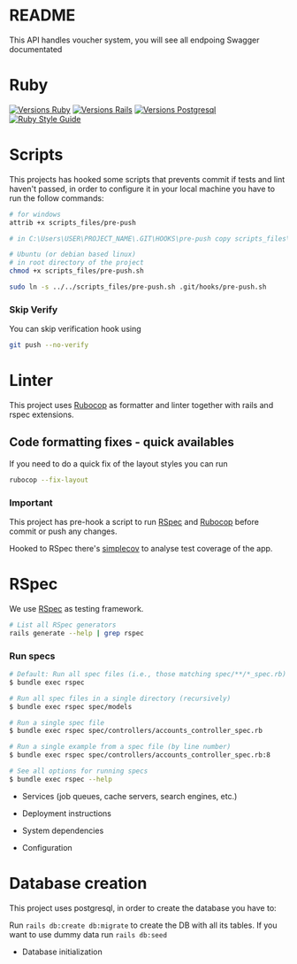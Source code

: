 # README

This API handles voucher system, you will see all endpoing Swagger documentated

# Ruby
[![Versions Ruby](https://img.shields.io/badge/Ruby-3.3.0-blue)](https://www.ruby-lang.org/en/news/2023/03/30/ruby-3-3-0-released/) [![Versions Rails](https://img.shields.io/badge/Rails-7.1.2-blue)](https://rubygems.org/gems/rails/versions/7.1.2) [![Versions Postgresql](https://img.shields.io/badge/PostgreSQL-9.3-blue)](https://www.postgresql.org/about/news/postgresql-93-released-1481/)
[![Ruby Style Guide](https://img.shields.io/badge/code_style-rubocop-brightgreen.svg)](https://github.com/rubocop/rubocop)

# Scripts

This projects has hooked some scripts that prevents commit if tests and lint haven't passed, in order to configure it in your local machine you have to run the follow commands:

```bash
# for windows
attrib +x scripts_files/pre-push

# in C:\Users\USER\PROJECT_NAME\.GIT\HOOKS\pre-push copy scripts_files\pre-push
```

```bash
# Ubuntu (or debian based linux)
# in root directory of the project
chmod +x scripts_files/pre-push.sh

sudo ln -s ../../scripts_files/pre-push.sh .git/hooks/pre-push.sh
```

### Skip Verify
You can skip verification hook using 
```bash
git push --no-verify
```

# Linter
This project uses [Rubocop](https://www.rubydoc.info/gems/rubocop) as formatter and linter together with rails and rspec extensions.

## Code formatting fixes - quick availables
If you need to do a quick fix of the layout styles you can run

```bash
rubocop --fix-layout
```

### Important
This project has pre-hook a script to run [RSpec](https://github.com/rspec/rspec-rails) and [Rubocop](https://www.rubydoc.info/gems/rubocop) before commit or push any changes.

Hooked to RSpec there's [simplecov](https://github.com/simplecov-ruby/simplecov) to analyse test coverage of the app.

# RSpec
We use [RSpec](https://github.com/rspec/rspec-rails) as testing framework.

```bash
# List all RSpec generators
rails generate --help | grep rspec
```

### Run specs
```bash
# Default: Run all spec files (i.e., those matching spec/**/*_spec.rb)
$ bundle exec rspec

# Run all spec files in a single directory (recursively)
$ bundle exec rspec spec/models

# Run a single spec file
$ bundle exec rspec spec/controllers/accounts_controller_spec.rb

# Run a single example from a spec file (by line number)
$ bundle exec rspec spec/controllers/accounts_controller_spec.rb:8

# See all options for running specs
$ bundle exec rspec --help
```

* Services (job queues, cache servers, search engines, etc.)

* Deployment instructions


* System dependencies

* Configuration

# Database creation

This project uses postgresql, in order to create the database you have to:

Run `rails db:create db:migrate` to create the DB with all its tables.
If you want to use dummy data run `rails db:seed`

* Database initialization